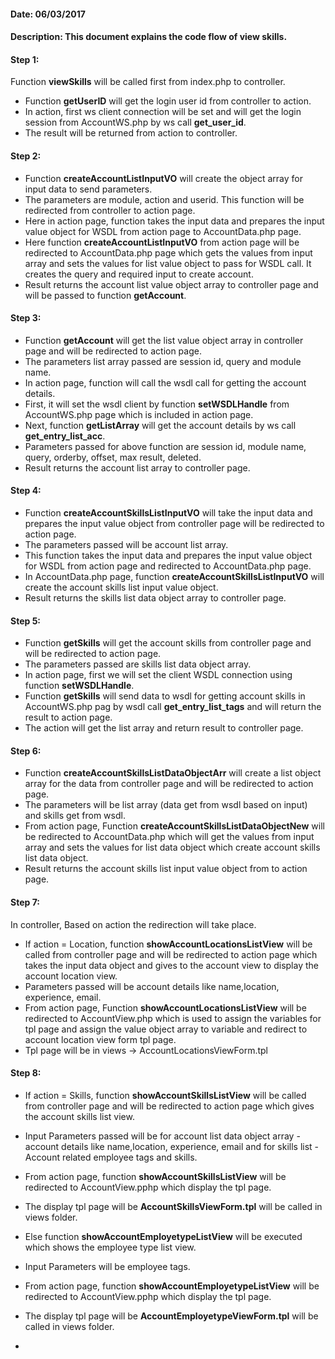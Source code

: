 #### Date: 06/03/2017

#### Description: This document explains the code flow of view skills.

#### Step 1:

Function **viewSkills** will be called first from index.php to controller.

- Function **getUserID** will get the login user id from controller to action. 
- In action, first ws client connection will be set and will get the login session from AccountWS.php by ws call **get_user_id**.
- The result will be returned from action to controller.

#### Step 2:

- Function **createAccountListInputVO** will create the object array for input data to send parameters. 
- The parameters are module, action and userid. This function will be redirected from controller to action page.
- Here in action page, function takes the input data and prepares the input value object for WSDL from action page to AccountData.php page.
- Here function **createAccountListInputVO** from action page will be redirected to AccountData.php page which gets the values from input array and sets the values for list value object to pass for WSDL call. It creates the query and required input to create account.
- Result returns the account list value object array to controller page and will be passed to function **getAccount**.

#### Step 3:

- Function **getAccount** will get the list value object array in controller page and will be redirected to action page.
- The parameters list array passed are session id, query and module name.
- In action page, function will call the wsdl call for getting the account details.
- First, it will set the wsdl client by function **setWSDLHandle** from AccountWS.php page which is included in action page.
- Next, function **getListArray** will get the account details by ws call **get_entry_list_acc**.
- Parameters passed for above function are session id, module name, query, orderby, offset, max result, deleted.
- Result returns the account list array to controller page.

#### Step 4:

- Function **createAccountSkillsListInputVO** will take the input data and prepares the input value object from controller page will be redirected to action page.
- The parameters passed will be account list array.
- This function takes the input data and prepares the input value object for WSDL from action page and redirected to AccountData.php page.
- In AccountData.php page, function **createAccountSkillsListInputVO** will create the account skills list input value object.
- Result returns the skills list data object array to controller page.

#### Step 5:

- Function **getSkills** will get the account skills from controller page and will be redirected to action page.
- The parameters passed are skills list data object array.
- In action page, first we will set the client WSDL connection using function **setWSDLHandle**.
- Function **getSkills** will send data to wsdl for getting account skills in AccountWS.php pag by wsdl call **get_entry_list_tags** and will return the result to action page.
- The action will get the list array and return result to controller page.

#### Step 6:

- Function **createAccountSkillsListDataObjectArr** will create a list object array for the data from controller page and will be redirected to action page.
- The parameters will be list array (data get from wsdl based on input) and skills get from wsdl.
- From action page, Function **createAccountSkillsListDataObjectNew** will be redirected to AccountData.php which will get the values from input array and sets the values for list data object which create account skills list data object.
- Result returns the account skills list input value object from to action page.


#### Step 7:

In controller, Based on action the redirection will take place.

- If action = Location, function **showAccountLocationsListView** will be called from controller page and will be redirected to action page which takes the input data object and gives to the account view to display the account location view.
- Parameters passed will be account details like name,location, experience, email.
- From action page, Function **showAccountLocationsListView** will be redirected to AccountView.php which is used to assign the variables for tpl page and assign the value object array to variable and redirect to account location view form tpl page. 
- Tpl page will be in views -> AccountLocationsViewForm.tpl

#### Step 8:

- If action = Skills, function **showAccountSkillsListView** will be called from controller page and will be redirected to action page which gives the account skills list view.
- Input Parameters passed will be for account list data object array - account details like name,location, experience, email and for skills list - Account related employee tags and skills.
- From action page, function **showAccountSkillsListView** will be redirected to AccountView.pphp which display the tpl page.
- The display tpl page will be **AccountSkillsViewForm.tpl** will be called  in views folder.

- Else function **showAccountEmployetypeListView** will be executed which shows the employee type list view.
- Input Parameters will be employee tags.
- From action page, function **showAccountEmployetypeListView** will be redirected to AccountView.pphp which display the tpl page.
- The display tpl page will be **AccountEmployetypeViewForm.tpl** will be called  in views folder.
- 









